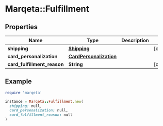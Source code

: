 # Marqeta::Fulfillment

## Properties

| Name | Type | Description | Notes |
| ---- | ---- | ----------- | ----- |
| **shipping** | [**Shipping**](Shipping.md) |  | [optional] |
| **card_personalization** | [**CardPersonalization**](CardPersonalization.md) |  |  |
| **card_fulfillment_reason** | **String** |  | [optional] |

## Example

```ruby
require 'marqeta'

instance = Marqeta::Fulfillment.new(
  shipping: null,
  card_personalization: null,
  card_fulfillment_reason: null
)
```

